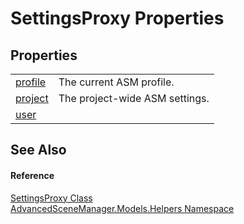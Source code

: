 # SettingsProxy Properties




## Properties
<table>
<tr>
<td><a href="P_AdvancedSceneManager_Models_Helpers_SettingsProxy_profile.md">profile</a></td>
<td>The current ASM profile.</td></tr>
<tr>
<td><a href="P_AdvancedSceneManager_Models_Helpers_SettingsProxy_project.md">project</a></td>
<td>The project-wide ASM settings.</td></tr>
<tr>
<td><a href="P_AdvancedSceneManager_Models_Helpers_SettingsProxy_user.md">user</a></td>
<td> </td></tr>
</table>

## See Also


#### Reference
<a href="T_AdvancedSceneManager_Models_Helpers_SettingsProxy.md">SettingsProxy Class</a>  
<a href="N_AdvancedSceneManager_Models_Helpers.md">AdvancedSceneManager.Models.Helpers Namespace</a>  
